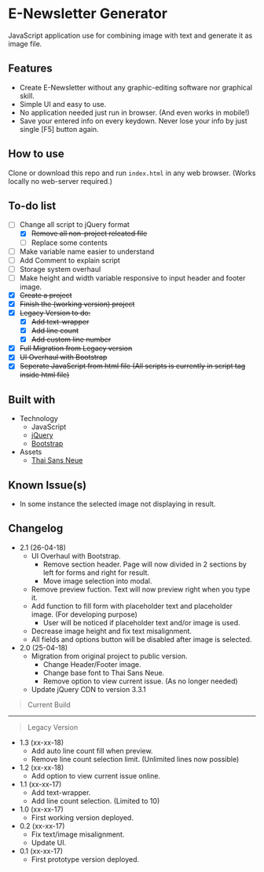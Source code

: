 # E-Newsletter Generator

JavaScript application use for combining image with text and generate it as image file. 

## Features
- Create E-Newsletter without any graphic-editing software nor graphical skill.
- Simple UI and easy to use.
- No application needed just run in browser. (And even works in mobile!)
- Save your entered info on every keydown. Never lose your info by just single [F5] button again.

## How to use

Clone or download this repo and run `index.html` in any web browser. (Works locally no web-server required.)

## To-do list
 - [ ] Change all script to jQuery format
     - [X] ~~Remove all non-project releated file~~
     - [ ] Replace some contents
  - [ ] Make variable name easier to understand
 - [ ] Add Comment to explain script
 - [ ] Storage system overhaul
 - [ ] Make height and width variable responsive to input header and footer image.
 - [X] ~~Create a project~~
 - [X] ~~Finish the (working version) project~~
 - [X] ~~Legacy Version to do:~~
     - [X] ~~Add text-wrapper~~
     - [X] ~~Add line count~~
     - [X] ~~Add custom line number~~
 - [X] ~~Full Migration from Legacy version~~
 - [X] ~~UI Overhaul with Bootstrap~~
 - [X] ~~Seperate JavaScript from html file (All scripts is currently in script tag inside html file)~~

## Built with

 - Technology
   - JavaScript
   - [jQuery](https://jquery.com/)
   - [Bootstrap](https://getbootstrap.com)
 - Assets
   - [Thai Sans Neue](http://www.f0nt.com/release/thaisans-neue-1-0/)


## Known Issue(s)
 - In some instance the selected image not displaying in result.

## Changelog
 - 2.1 (26-04-18)
     - UI Overhaul with Bootstrap.
         - Remove section header. Page will now divided in 2 sections by left for forms and right for result.
         - Move image selection into modal.
     - Remove preview fuction. Text will now preview right when you type it.
     - Add function to fill form with placeholder text and placeholder image. (For developing purpose)
         - User will be noticed if placeholder text and/or image is used.
     - Decrease image height and fix text misalignment.
     - All fields and options button will be disabled after image is selected.
 - 2.0 (25-04-18)
     - Migration from original project to public version.
         - Change Header/Footer image.
         - Change base font to Thai Sans Neue.
         - Remove option to view current issue. (As no longer needed)
     - Update jQuery CDN to version 3.3.1
 > Current Build
 ------
 > Legacy Version
 - 1.3 (xx-xx-18)
 	- Add auto line count fill when preview.
    - Remove line count selection limit. (Unlimited lines now possible)
 - 1.2 (xx-xx-18)
    - Add option to view current issue online.
 - 1.1 (xx-xx-17)
    - Add text-wrapper.
    - Add line count selection. (Limited to 10)
 - 1.0 (xx-xx-17)
    - First working version deployed.
 - 0.2 (xx-xx-17)
    - Fix text/image misalignment.
    - Update UI.
 - 0.1 (xx-xx-17)
    - First prototype version deployed.
